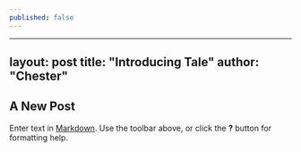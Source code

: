 ```yaml
---
published: false
---
```

---
layout: post
title:  "Introducing Tale"
author: "Chester"
---

## A New Post

Enter text in [Markdown](http://daringfireball.net/projects/markdown/). Use the toolbar above, or click the **?** button for formatting help.
